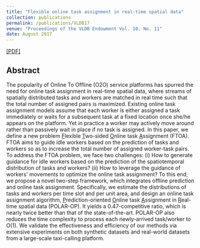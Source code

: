 ```yaml
---
title: "Flexible online task assignment in real-time spatial data"
collection: publications
permalink: /publications/VLDB17
venue: "Proceedings of the VLDB Endowment Vol. 10, No. 11"
date: August 2017
---
```

[[PDF]](http://lbwang95.github.io/files/vldb17.pdf)

## Abstract
The popularity of Online To Offline (O2O) service platforms has spurred the need for online task assignment in real-time spatial data, where streams of spatially distributed tasks and workers are matched in real time such that the total number of assigned pairs is maximized. Existing online task assignment models assume that each worker is either assigned a task immediately or waits for a subsequent task at a fixed location once she/he appears on the platform. Yet in practice a worker may actively move around rather than passively wait in place if no task is assigned. In this paper, we define a new problem <u>F</u>lexible <u>T</u>wo-sided <u>O</u>nline task <u>A</u>ssignment (FTOA). FTOA aims to guide idle workers based on the prediction of tasks and workers so as to increase the total number of assigned worker-task pairs. To address the FTOA problem, we face two challenges: (i) How to generate guidance for idle workers based on the prediction of the spatiotemporal distribution of tasks and workers? (ii) How to leverage the guidance of workers' movements to optimize the online task assignment? To this end, we propose a novel two-step framework, which integrates offline prediction and online task assignment. Specifically, we estimate the distributions of tasks and workers per time slot and per unit area, and design an online task assignment algorithm, <u>P</u>rediction-oriented <u>O</u>nline task <u>A</u>ssignment in <u>R</u>eal-time spatial data (POLAR-OP). It yields a 0.47-competitive ratio, which is nearly twice better than that of the state-of-the-art. POLAR-OP also reduces the time complexity to process each newly-arrived task/worker to O(1). We validate the effectiveness and efficiency of our methods via extensive experiments on both synthetic datasets and real-world datasets from a large-scale taxi-calling platform.